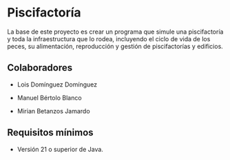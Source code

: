# Piscifactoría

La base de este proyecto es crear un programa que simule una piscifactoría y toda la infraestructura que lo rodea, incluyendo el ciclo de vida de los peces, su alimentación, reproducción y gestión de piscifactorías y edificios.

## Colaboradores

- Lois Domínguez Domínguez

- Manuel Bértolo Blanco

- Mirian Betanzos Jamardo

## Requisitos mínimos

- Versión 21 o superior de Java.



